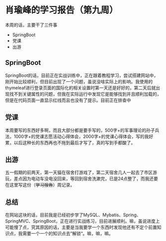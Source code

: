 # 肖瑜峰的学习报告（第九周）

本周的话，主要干了三件事

+ SpringBoot
+ 党课
+ 出游

## SpringBoot

SpringBoot的话，目前正在实战训练中，正在跟着教程学习，尝试搭建网站中，刚开始比较顺利，但目前出现了一个问题，虽说没啥实际上的影响。我使用的thymeleaf进行登录页面的国际化的相关设置时第一天还是好好的，第二天后就出现找不到关键属性的问题，但我在实际运行中发现它是能够找到并且顺利加载的，但是在代码页面一直显示红线而且也没有了提示。目前正在排查中

## 党课

本周要写的东西好多啊，而且大部分都是要手写的，500字+的军事理论的孙子兵法，1000字+的党课志愿活动心得体会，2000字+的党课心得体会，写的我好累，以后这种长的东西再也不拖到最后才写了，真的写到手都酸了。

## 出游

五一假期的前两天，第一天猫在宿舍打游戏了，第二天宿舍几人一起去了市区游玩，差点因为电动车没电没回来，等回到宿舍洗漱完，已是24点整了，而我还要在这里写这份（~~学习报告~~）周记录。

## 总结

在网站这块的话，目前我是已经初步学了MySQL、Mybatis、Spring、SpringMVC、SpringBoot，正在进行实战练习，目前进展顺利。嘛，虽说进度上可能慢了点，究其原因的话，主要是当我要学一个东西时发现他还有不定个前置知识点，我需要一个一个的知识点去”解锁“。嘛，嘛，嘛。



